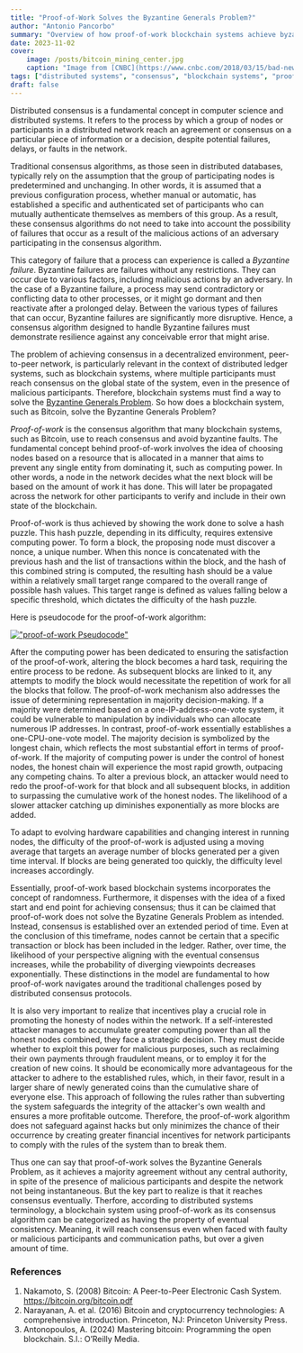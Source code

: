 ```yaml
---
title: "Proof-of-Work Solves the Byzantine Generals Problem?"
author: "Antonio Pancorbo"
summary: "Overview of how proof-of-work blockchain systems achieve byzantine fault tolerance"
date: 2023-11-02
cover:
    image: /posts/bitcoin_mining_center.jpg
    caption: "Image from [CNBC](https://www.cnbc.com/2018/03/15/bad-news-for-bitcoin-miners-as-its-no-longer-profitable-to-create-the-cryptocurrency.html)"
tags: ["distributed systems", "consensus", "blockchain systems", "proof-of-work", "byzantine generals problem"]
draft: false
---
```


Distributed consensus is a fundamental concept in computer science and distributed
systems. It refers to the process by which a group of nodes or participants in a
distributed network reach an agreement or consensus on a particular piece of
information or a decision, despite potential failures, delays, or faults in the
network.

Traditional consensus algorithms, as those seen in distributed databases, typically
rely on the assumption that the group of participating nodes is predetermined
and unchanging. In other words, it is assumed that a previous configuration 
process, whether manual or automatic, has established a specific and authenticated
set of participants who can mutually authenticate themselves as members of this
group. As a result, these consensus algorithms do not need to take into account
the possibility of failures that occur as a result of the malicious actions of
an adversary participating in the consensus algorithm.

This category of failure that a process can experience is called a *Byzantine 
failure*. Byzantine failures are failures without any restrictions. They can
occur due to various factors, including malicious actions by an adversary.
In the case of a Byzantine failure, a process may send contradictory or conflicting
data to other processes, or it might go dormant and then reactivate after a 
prolonged delay. Between the various types of failures that can occur, Byzantine
failures are significantly more disruptive. Hence, a consensus algorithm designed
to handle Byzantine failures must demonstrate resilience against any conceivable
error that might arise.

The problem of achieving consensus in a decentralized environment, peer-to-peer
network, is particularly relevant in the context of distributed ledger systems,
such as blockchain systems, where multiple participants must reach consensus on
the global state of the system, even in the presence of malicious participants.
Therefore, blockchain systems must find a way to solve the [Byzantine Generals Problem](https://www.tony.software//posts/breaking_down_byzantine_generals_problem/).
So how does a blockchain system, such as Bitcoin, solve the Byzantine Generals
Problem?

*Proof-of-work* is the consensus algorithm that many blockchain systems, such as
Bitcoin, use to reach consensus and avoid byzantine faults. The fundamental
concept behind proof-of-work involves the idea of choosing nodes based on a
resource that is allocated in a manner that aims to prevent any single entity
from dominating it, such as computing power. In other words, a node in the
network decides what the next block will be based on the amount of work it 
has done. This will later be propagated across the network for other participants
to verify and include in their own state of the blockchain. 

Proof-of-work is thus achieved by showing the work done to solve a hash puzzle.
This hash puzzle, depending in its difficulty, requires extensive computing power.
To form a block, the proposing node must discover a nonce, a unique number.
When this nonce is concatenated with the previous hash and the list of transactions
within the block, and the hash of this combined string is computed, the resulting
hash should be a value within a relatively small target range compared to the
overall range of possible hash values. This target range is defined as values falling
below a specific threshold, which dictates the difficulty of the hash puzzle.

Here is pseudocode for the proof-of-work algorithm:

[!["proof-of-work Pseudocode"](/posts/proof_of_work_code.png#center)](https://www.tony.software/posts/proof_of_work_code.png)

After the computing power has been dedicated to ensuring the satisfaction of the
proof-of-work, altering the block becomes a hard task, requiring the entire process
to be redone. As subsequent blocks are linked to it, any attempts to modify the 
block would necessitate the repetition of work for all the blocks that follow. The
proof-of-work mechanism also addresses the issue of determining representation in
majority decision-making. If a majority were determined based on a one-IP-address-one-vote
system, it could be vulnerable to manipulation by individuals who can allocate numerous
IP addresses. In contrast, proof-of-work essentially establishes a one-CPU-one-vote
model. The majority decision is symbolized by the longest chain, which reflects the
most substantial effort in terms of proof-of-work. If the majority of computing power is
under the control of honest nodes, the honest chain will experience the most rapid
growth, outpacing any competing chains. To alter a previous block, an attacker 
would need to redo the proof-of-work for that block and all subsequent blocks, 
in addition to surpassing the cumulative work of the honest nodes. The likelihood of
a slower attacker catching up diminishes exponentially as more blocks are added. 

To adapt to evolving hardware capabilities and changing interest in running nodes,
the difficulty of the proof-of-work is adjusted using a moving average that targets
an average number of blocks generated per a given time interval. If blocks are
being generated too quickly, the difficulty level increases accordingly.

Essentially, proof-of-work based blockchain systems incorporates the concept of
randomness. Furthermore, it dispenses with the idea of a fixed start and end point
for achieving consensus; thus it can be claimed that proof-of-work does not solve
the Byzatine Generals Problem as intended. Instead, consensus is established over
an extended period of time. Even at the conclusion of this timeframe, nodes cannot
be certain that a specific transaction or block has been included in the ledger.
Rather, over time, the likelihood of your perspective aligning with the eventual
consensus increases, while the probability of diverging viewpoints decreases exponentially.
These distinctions in the model are fundamental to how proof-of-work navigates around
the traditional challenges posed by distributed consensus protocols.

It is also very important to realize that incentives play a crucial role in promoting
the honesty of nodes within the network. If a self-interested attacker manages to
accumulate greater computing power than all the honest nodes combined, they face
a strategic decision. They must decide whether to exploit this power for malicious
purposes, such as reclaiming their own payments through fraudulent means, or to
employ it for the creation of new coins. It should be economically more advantageous
for the attacker to adhere to the established rules, which, in their favor, result
in a larger share of newly generated coins than the cumulative share of everyone
else. This approach of following the rules rather than subverting the system safeguards
the integrity of the attacker's own wealth and ensures a more profitable outcome.
Therefore, the proof-of-work algorithm does not safeguard against hacks but
only minimizes the chance of their occurrence by creating greater financial
incentives for network participants to comply with the rules of the system than to
break them.

Thus one can say that proof-of-work solves the Byzantine Generals Problem, as it achieves
a majority agreement without any central authority, in spite of the presence of
malicious participants and despite the network not being instantaneous. But the
key part to realize is that it reaches consensus eventually. Therfore, according
to distributed systems terminology, a blockchain system using proof-of-work as its
consensus algorithm can be categorized as having the property of eventual consistency.
Meaning, it will reach consensus even when faced with faulty or malicious participants
and communication paths, but over a given amount of time.

### References
1. Nakamoto, S. (2008) Bitcoin: A Peer-to-Peer Electronic Cash System.
https://bitcoin.org/bitcoin.pdf
2. Narayanan, A. et al. (2016) Bitcoin and cryptocurrency technologies:
A comprehensive introduction. Princeton, NJ: Princeton University Press. 
3. Antonopoulos, A. (2024) Mastering bitcoin: Programming the open blockchain.
S.l.: O’Reilly Media. 
